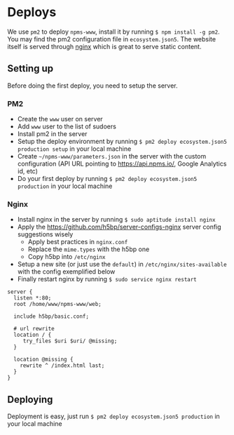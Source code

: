 # Deploys

We use `pm2` to deploy `npms-www`, install it by running `$ npm install -g pm2`. You may find the pm2 configuration file in `ecosystem.json5`.
The website itself is served through [nginx](http://nginx.org/) which is great to serve static content.


## Setting up

Before doing the first deploy, you need to setup the server.

### PM2

- Create the `www` user on server
- Add `www` user to the list of sudoers
- Install pm2 in the server
- Setup the deploy environment by running `$ pm2 deploy ecosystem.json5 production setup` in your local machine
- Create `~/npms-www/parameters.json` in the server with the custom configuration (API URL pointing to https://api.npms.io/, Google Analytics id, etc)
- Do your first deploy by running `$ pm2 deploy ecosystem.json5 production` in your local machine

### Nginx

- Install nginx in the server by running `$ sudo aptitude install nginx`
- Apply the https://github.com/h5bp/server-configs-nginx server config suggestions wisely
  - Apply best practices in `nginx.conf`
  - Replace the `mime.types` with the h5bp one
  - Copy h5bp into `/etc/nginx`
- Setup a new site (or just use the `default`) in `/etc/nginx/sites-available` with the config exemplified below
- Finally restart nginx by running `$ sudo service nginx restart`

```
server {
  listen *:80;
  root /home/www/npms-www/web;

  include h5bp/basic.conf;

  # url rewrite
  location / {
     try_files $uri $uri/ @missing;
  }

  location @missing {
    rewrite ^ /index.html last;
  }
}
```


## Deploying

Deployment is easy, just run `$ pm2 deploy ecosystem.json5 production` in your local machine
